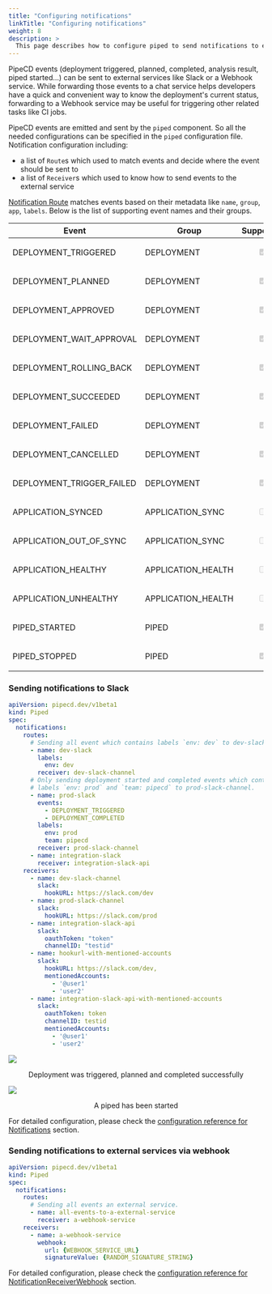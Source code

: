 ```yaml
---
title: "Configuring notifications"
linkTitle: "Configuring notifications"
weight: 8
description: >
  This page describes how to configure piped to send notifications to external services.
---
```


PipeCD events (deployment triggered, planned, completed, analysis result, piped started...) can be sent to external services like Slack or a Webhook service. While forwarding those events to a chat service helps developers have a quick and convenient way to know the deployment's current status, forwarding to a Webhook service may be useful for triggering other related tasks like CI jobs.

PipeCD events are emitted and sent by the `piped` component. So all the needed configurations can be specified in the `piped` configuration file.
Notification configuration including:
- a list of `Route`s which used to match events and decide where the event should be sent to
- a list of `Receiver`s which used to know how to send events to the external service

[Notification Route](../configuration-reference/#notificationroute) matches events based on their metadata like `name`, `group`, `app`, `labels`.
Below is the list of supporting event names and their groups.

| Event | Group | Supported |
|-|-|-|
| DEPLOYMENT_TRIGGERED | DEPLOYMENT | <p style="text-align: center;"><input type="checkbox" checked disabled></p> |
| DEPLOYMENT_PLANNED | DEPLOYMENT | <p style="text-align: center;"><input type="checkbox" checked disabled></p> |
| DEPLOYMENT_APPROVED | DEPLOYMENT | <p style="text-align: center;"><input type="checkbox" checked disabled></p> |
| DEPLOYMENT_WAIT_APPROVAL | DEPLOYMENT | <p style="text-align: center;"><input type="checkbox" checked disabled></p> |
| DEPLOYMENT_ROLLING_BACK | DEPLOYMENT | <p style="text-align: center;"><input type="checkbox" checked disabled></p> |
| DEPLOYMENT_SUCCEEDED | DEPLOYMENT | <p style="text-align: center;"><input type="checkbox" checked disabled></p> |
| DEPLOYMENT_FAILED | DEPLOYMENT | <p style="text-align: center;"><input type="checkbox" checked disabled></p> |
| DEPLOYMENT_CANCELLED | DEPLOYMENT | <p style="text-align: center;"><input type="checkbox" checked disabled></p> |
| DEPLOYMENT_TRIGGER_FAILED | DEPLOYMENT | <p style="text-align: center;"><input type="checkbox" checked disabled></p> |
| APPLICATION_SYNCED | APPLICATION_SYNC | <p style="text-align: center;"><input type="checkbox" disabled></p> |
| APPLICATION_OUT_OF_SYNC | APPLICATION_SYNC | <p style="text-align: center;"><input type="checkbox" disabled></p> |
| APPLICATION_HEALTHY | APPLICATION_HEALTH | <p style="text-align: center;"><input type="checkbox" disabled></p> |
| APPLICATION_UNHEALTHY | APPLICATION_HEALTH | <p style="text-align: center;"><input type="checkbox" disabled></p> |
| PIPED_STARTED | PIPED | <p style="text-align: center;"><input type="checkbox" checked  disabled></p> |
| PIPED_STOPPED | PIPED | <p style="text-align: center;"><input type="checkbox" checked disabled></p> |

### Sending notifications to Slack

``` yaml
apiVersion: pipecd.dev/v1beta1
kind: Piped
spec:
  notifications:
    routes:
      # Sending all event which contains labels `env: dev` to dev-slack-channel.
      - name: dev-slack
        labels:
          env: dev
        receiver: dev-slack-channel
      # Only sending deployment started and completed events which contains
      # labels `env: prod` and `team: pipecd` to prod-slack-channel.
      - name: prod-slack
        events:
          - DEPLOYMENT_TRIGGERED
          - DEPLOYMENT_COMPLETED
        labels:
          env: prod
          team: pipecd
        receiver: prod-slack-channel
      - name: integration-slack
        receiver: integration-slack-api
    receivers:
      - name: dev-slack-channel
        slack:
          hookURL: https://slack.com/dev
      - name: prod-slack-channel
        slack:
          hookURL: https://slack.com/prod
      - name: integration-slack-api
        slack:
          oauthToken: "token"
          channelID: "testid"
      - name: hookurl-with-mentioned-accounts
        slack:
          hookURL: https://slack.com/dev,
          mentionedAccounts:
            - '@user1'
            - 'user2'
      - name: integration-slack-api-with-mentioned-accounts
        slack:
          oauthToken: token
          channelID: testid
          mentionedAccounts:
            - '@user1'
            - 'user2'
```


![](/images/slack-notification-deployment.png)
<p style="text-align: center;">
Deployment was triggered, planned and completed successfully
</p>

![](/images/slack-notification-piped-started.png)
<p style="text-align: center;">
A piped has been started
</p>


For detailed configuration, please check the [configuration reference for Notifications](../configuration-reference/#notifications) section.

### Sending notifications to external services via webhook

``` yaml
apiVersion: pipecd.dev/v1beta1
kind: Piped
spec:
  notifications:
    routes:
      # Sending all events an external service.
      - name: all-events-to-a-external-service
        receiver: a-webhook-service
    receivers:
      - name: a-webhook-service
        webhook:
          url: {WEBHOOK_SERVICE_URL}
          signatureValue: {RANDOM_SIGNATURE_STRING}
```

For detailed configuration, please check the [configuration reference for NotificationReceiverWebhook](../configuration-reference/#notificationreceiverwebhook) section.
